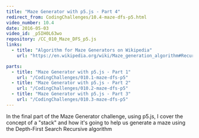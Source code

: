 ```yaml
---
title: "Maze Generator with p5.js - Part 4"
redirect_from: CodingChallenges/10.4-maze-dfs-p5.html
video_number: 10.4
date: 2016-05-03
video_id: _p5IH0L63wo
repository: /CC_010_Maze_DFS_p5.js
links:
  - title: "Algorithm for Maze Generators on Wikipedia"
    url: "https://en.wikipedia.org/wiki/Maze_generation_algorithm#Recursive_backtracker"

parts:
  - title: "Maze Generator with p5.js - Part 1"
    url: "/CodingChallenges/010.1-maze-dfs-p5"
  - title: "Maze Generator with p5.js - Part 2"
    url: "/CodingChallenges/010.2-maze-dfs-p5"
  - title: "Maze Generator with p5.js - Part 3"
    url: "/CodingChallenges/010.3-maze-dfs-p5"
---
```


In the final part of the Maze Generator challenge, using p5.js, I cover the concept of a "stack" and how it's going to help us generate a maze using the Depth-First Search Recursive algorithm
